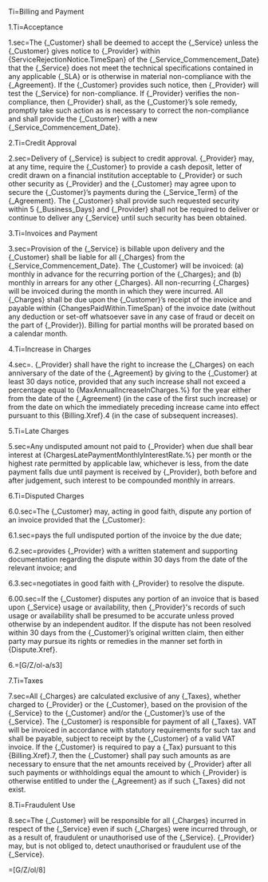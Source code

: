 Ti=Billing and Payment

1.Ti=Acceptance

1.sec=The {_Customer} shall be deemed to accept the {_Service} unless the {_Customer} gives notice to {_Provider} within {ServiceRejectionNotice.TimeSpan} of the {_Service_Commencement_Date} that the {_Service} does not meet the technical specifications contained in any applicable {_SLA} or is otherwise in material non-compliance with the {_Agreement}.  If the {_Customer} provides such notice, then {_Provider} will test the {_Service} for non-compliance. If {_Provider} verifies the non-compliance, then {_Provider} shall, as the {_Customer}’s sole remedy, promptly take such action  as  is  necessary  to  correct  the  non-compliance and shall provide the {_Customer} with a new {_Service_Commencement_Date}.

2.Ti=Credit Approval

2.sec=Delivery of {_Service} is subject to credit approval. {_Provider} may, at any time, require the {_Customer} to provide a cash deposit, letter of credit drawn on a financial institution acceptable to {_Provider} or such other security as {_Provider} and the {_Customer} may agree upon to secure the {_Customer}’s payments during the {_Service_Term} of the {_Agreement}. The {_Customer} shall provide such requested security within 5 {_Business_Days} and {_Provider} shall not be required to deliver or continue to deliver any {_Service} until such security has been obtained.

3.Ti=Invoices and Payment

3.sec=Provision of the {_Service} is billable upon delivery and the {_Customer} shall be liable for all {_Charges} from the {_Service_Commencement_Date}. The {_Customer} will be invoiced: (a) monthly in advance for the recurring portion of the {_Charges}; and (b) monthly in arrears for any other {_Charges}. All non-recurring {_Charges} will be invoiced during the month in which they were incurred. All {_Charges} shall be due upon the {_Customer}’s receipt of the invoice and payable within {ChangesPaidWithin.TimeSpan} of the invoice date (without any deduction or set-off whatsoever save in any case of fraud or deceit on the part of {_Provider}). Billing for partial months will be prorated based on a calendar month.

4.Ti=Increase in Charges

4.sec=. {_Provider} shall have the right to increase the {_Charges} on each anniversary of the date of the {_Agreement} by giving to the {_Customer} at least 30 days notice, provided that any such increase shall not exceed a percentage equal to {MaxAnnualIncreaseInCharges.%} for the year either from the date of the {_Agreement} (in the case of the first such increase) or from the date on which the immediately preceding increase came into effect pursuant to this {Billing.Xref}.4 (in the case of subsequent increases).

5.Ti=Late Charges

5.sec=Any undisputed amount not paid to {_Provider} when due shall bear interest at {ChargesLatePaymentMonthlyInterestRate.%} per month or the highest rate permitted by applicable law, whichever is less, from the date payment falls due until payment is received by {_Provider}, both before and after judgement, such interest to be compounded monthly in arrears.

6.Ti=Disputed Charges

6.0.sec=The {_Customer} may, acting in good faith, dispute any portion of an invoice provided that the {_Customer}:

6.1.sec=pays the full undisputed portion of the invoice by the due date;

6.2.sec=provides {_Provider} with a written statement and supporting documentation regarding the dispute within 30 days from the date of the relevant invoice; and

6.3.sec=negotiates in good faith  with {_Provider} to resolve the dispute.

6.00.sec=If the {_Customer} disputes any portion of an invoice that is based upon {_Service} usage or availability, then {_Provider}'s records of such usage or availability shall be presumed to be accurate unless proved otherwise by an independent auditor. If the dispute has not been resolved within 30 days from the {_Customer}’s original written claim, then either party may pursue its rights or remedies in the manner set forth in {Dispute.Xref}.

6.=[G/Z/ol-a/s3]

7.Ti=Taxes

7.sec=All {_Charges} are calculated exclusive of any {_Taxes}, whether charged to {_Provider} or the {_Customer}, based on the provision of the {_Service} to the {_Customer} and/or the {_Customer}’s use of the {_Service}. The {_Customer} is responsible for payment of all {_Taxes}.  VAT will be invoiced in accordance with statutory requirements for such tax and shall be payable, subject to receipt by the {_Customer} of a valid VAT invoice. If the {_Customer} is required to pay a {_Tax} pursuant to this {Billing.Xref}.7, then the {_Customer} shall pay such amounts as are necessary to ensure that the net amounts received by {_Provider} after all such payments or withholdings equal the amount to which {_Provider} is otherwise entitled to under the {_Agreement} as if such {_Taxes} did not exist.

8.Ti=Fraudulent Use

8.sec=The {_Customer} will be responsible for all {_Charges} incurred in respect of the {_Service} even if such {_Charges} were incurred through, or as a result of, fraudulent or unauthorised use of the {_Service}. {_Provider} may, but is not obliged to, detect unauthorised or fraudulent use of the {_Service}.

=[G/Z/ol/8]
